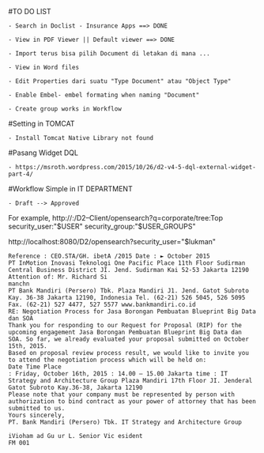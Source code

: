 #TO DO LIST 

	- Search in Doclist - Insurance Apps ==> DONE

	- View in PDF Viewer || Default viewer ==> DONE

	- Import terus bisa pilih Document di letakan di mana ... 

	- View in Word files 

	- Edit Properties dari suatu "Type Document" atau "Object Type"

	- Enable Embel- embel formating when naming "Document"

	- Create group works in Workflow

#Setting in TOMCAT

	- Install Tomcat Native Library not found



#Pasang Widget DQL

	- https://msroth.wordpress.com/2015/10/26/d2-v4-5-dql-external-widget-part-4/


#Workflow Simple in IT DEPARTMENT

	- Draft --> Approved



For example, http://<server>:<port>/D2–Client/opensearch?q=corporate/tree:Top security_user:"$USER" security_group:"$USER_GROUPS"

http://localhost:8080/D2/opensearch?security_user="$lukman"


	Reference : CEO.STA/GH. ibetA /2015 Date : ► October 2015 
	PT InMotion Inovasi Teknologi One Pacific Place 11th Floor Sudirman Central Business District JI. Jend. Sudirman Kai 52-53 Jakarta 12190 
	Attention of: Mr. Richard Si 
	manchn 
	PT Bank Mandiri (Persero) Tbk. Plaza Mandiri J1. Jend. Gatot Subroto Kay. 36-38 Jakarta 12190, Indonesia Tel. (62-21) 526 5045, 526 5095 Fax. (62-21) 527 4477, 527 5577 www.bankmandiri.co.id 
	RE: Negotiation Process for Jasa Borongan Pembuatan Blueprint Big Data dan SOA 
	Thank you for responding to our Request for Proposal (RIP) for the upcoming engagement Jasa Borongan Pembuatan Blueprint Big Data dan SOA. So far, we already evaluated your proposal submitted on October 15th, 2015. 
	Based on proposal review process result, we would like to invite you to attend the negotiation process which will be held on: 
	Date Time Place 
	: Friday, October 16th, 2015 : 14.00 — 15.00 Jakarta time : IT Strategy and Architecture Group Plaza Mandiri 17th Floor JI. Jenderal Gatot Subroto Kay.36-38, Jakarta 12190 
	Please note that your company must be represented by person with authorization to bind contract as your power of attorney that has been submitted to us. 
	Yours sincerely, 
	PT. Bank Mandiri (Persero) Tbk. IT Strategy and Architecture Group 

	iVioham ad Gu ur L. Senior Vic esident 
	FM 001 
